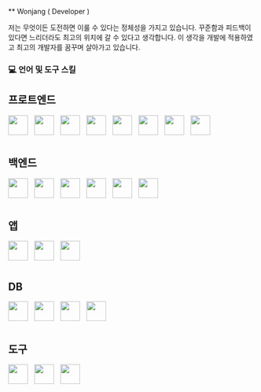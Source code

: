 

** Wonjang ( Developer )

저는 무엇이든 도전하면 이룰 수 있다는 정체성을 가지고 있습니다.
꾸준함과 피드백이 있다면 느리더라도 최고의 위치에 갈 수 있다고 생각합니다.
이 생각을 개발에 적용하였고 최고의 개발자를 꿈꾸며 살아가고 있습니다.

###  💻  언어 및 도구 스킬

## 프로트엔드


<img align="left" alt="" width="40px" style="padding-right: 10px;" src="https://cdn.jsdelivr.net/gh/devicons/devicon/icons/html5/html5-original.svg" />
<img align="left" alt="" width="40px" style="padding-right: 10px;" src="https://cdn.jsdelivr.net/gh/devicons/devicon/icons/css3/css3-original.svg" />
<img align="left" alt="" width="40px" style="padding-right: 10px;" src="https://cdn.jsdelivr.net/gh/devicons/devicon/icons/javascript/javascript-plain.svg" />
<img align="left" alt="" width="40px" style="padding-right: 10px;" src="https://cdn.jsdelivr.net/gh/devicons/devicon/icons/typescript/typescript-original.svg" />
<img align="left" alt="" width="40px" style="padding-right: 10px;" src="https://cdn.jsdelivr.net/gh/devicons/devicon/icons/nodejs/nodejs-original-wordmark.svg" />
<img align="left" alt="" width="40px" style="padding-right: 10px;" src="https://cdn.jsdelivr.net/gh/devicons/devicon/icons/react/react-original.svg" />
<img align="left" alt="" width="40px" style="padding-right: 10px;" src="https://cdn.jsdelivr.net/gh/devicons/devicon/icons/nextjs/nextjs-original-wordmark.svg" />
<img align="left" alt="" width="40px" style="padding-right: 10px;" src="https://cdn.jsdelivr.net/gh/devicons/devicon/icons/tailwindcss/tailwindcss-original-wordmark.svg" />
<br />
<br />
<br />

## 백엔드


<img align="left" alt="" width="40px" style="padding-right: 10px;" src="https://cdn.jsdelivr.net/gh/devicons/devicon/icons/python/python-original-wordmark.svg" />
<img align="left" alt="" width="40px" style="padding-right: 10px;" src="https://cdn.jsdelivr.net/gh/devicons/devicon/icons/fastapi/fastapi-original.svg" />
<img align="left" alt="" width="40px" style="padding-right: 10px;" src="https://cdn.jsdelivr.net/gh/devicons/devicon/icons/django/django-plain-wordmark.svg" />
<img align="left" alt="" width="40px" style="padding-right: 10px;" src="https://cdn.jsdelivr.net/gh/devicons/devicon/icons/flask/flask-original.svg" />
<img align="left" alt="" width="40px" style="padding-right: 10px;" src="https://cdn.jsdelivr.net/gh/devicons/devicon/icons/java/java-original.svg" />
<img align="left" alt="" width="40px" style="padding-right: 10px;" src="https://cdn.jsdelivr.net/gh/devicons/devicon/icons/spring/spring-original.svg" />
<br />
<br />
<br />

## 앱


<img align="left" alt="" width="40px" style="padding-right: 10px;" src="https://cdn.jsdelivr.net/gh/devicons/devicon/icons/dart/dart-original-wordmark.svg" />
<img align="left" alt="" width="40px" style="padding-right: 10px;" src="https://cdn.jsdelivr.net/gh/devicons/devicon/icons/flutter/flutter-original.svg" />
<img align="left" alt="" width="40px" style="padding-right: 10px;" src="https://cdn.jsdelivr.net/gh/devicons/devicon/icons/react/react-original.svg" />
<br />
<br />
<br />

## DB


<img align="left" alt="" width="40px" style="padding-right: 10px;" src="https://cdn.jsdelivr.net/gh/devicons/devicon/icons/mysql/mysql-original-wordmark.svg" />
<img align="left" alt="" width="40px" style="padding-right: 10px;" src="https://cdn.jsdelivr.net/gh/devicons/devicon/icons/oracle/oracle-original.svg" />
<img align="left" alt="" width="40px" style="padding-right: 10px;" src="https://cdn.jsdelivr.net/gh/devicons/devicon/icons/mongodb/mongodb-original.svg" />
<img align="left" alt="" width="40px" style="padding-right: 10px;" src="https://cdn.jsdelivr.net/gh/devicons/devicon/icons/postgresql/postgresql-original.svg" />
<br />
<br />
<br />

## 도구


<img align="left" alt="" width="40px" style="padding-right: 10px;" src="https://cdn.jsdelivr.net/gh/devicons/devicon/icons/pycharm/pycharm-original-wordmark.svg" />
<img align="left" alt="" width="40px" style="padding-right: 10px;" src="https://cdn.jsdelivr.net/gh/devicons/devicon/icons/vscode/vscode-original.svg" />
<img align="left" alt="" width="40px" style="padding-right: 10px;" src="https://cdn.jsdelivr.net/gh/devicons/devicon/icons/git/git-original.svg" />
<br />
<br />
<br />









<!-- <img alt="..." src="https://user-images.githubusercontent.com/48057918/202836555-ad0093e2-523a-4742-b280-f48f59518906.gif" style="width:40vw;" /> -->

